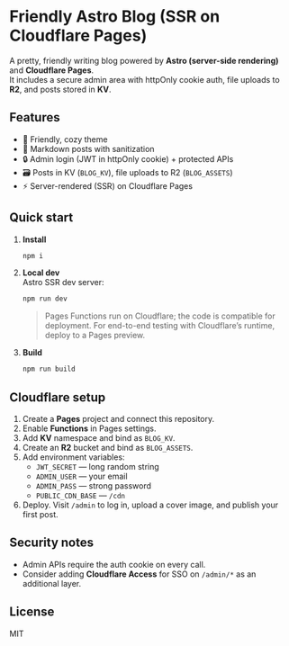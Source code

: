 
# Friendly Astro Blog (SSR on Cloudflare Pages)

A pretty, friendly writing blog powered by **Astro (server-side rendering)** and **Cloudflare Pages**.  
It includes a secure admin area with httpOnly cookie auth, file uploads to **R2**, and posts stored in **KV**.

## Features
- 🌟 Friendly, cozy theme
- 📝 Markdown posts with sanitization
- 🔒 Admin login (JWT in httpOnly cookie) + protected APIs
- 🗃️ Posts in KV (`BLOG_KV`), file uploads to R2 (`BLOG_ASSETS`)
- ⚡ Server-rendered (SSR) on Cloudflare Pages

## Quick start
1. **Install**  
   ```bash
   npm i
   ```
2. **Local dev**  
   Astro SSR dev server:
   ```bash
   npm run dev
   ```
   > Pages Functions run on Cloudflare; the code is compatible for deployment. For end-to-end testing with Cloudflare’s runtime, deploy to a Pages preview.
3. **Build**  
   ```bash
   npm run build
   ```

## Cloudflare setup
1. Create a **Pages** project and connect this repository.
2. Enable **Functions** in Pages settings.
3. Add **KV** namespace and bind as `BLOG_KV`.
4. Create an **R2** bucket and bind as `BLOG_ASSETS`.
5. Add environment variables:
   - `JWT_SECRET` — long random string
   - `ADMIN_USER` — your email
   - `ADMIN_PASS` — strong password
   - `PUBLIC_CDN_BASE` — `/cdn`
6. Deploy. Visit `/admin` to log in, upload a cover image, and publish your first post.

## Security notes
- Admin APIs require the auth cookie on every call.
- Consider adding **Cloudflare Access** for SSO on `/admin/*` as an additional layer.

## License
MIT
